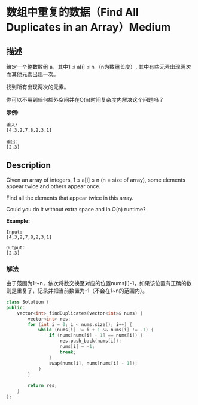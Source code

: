 # 数组中重复的数据（Find All Duplicates in an Array）Medium
## 描述
给定一个整数数组 a，其中1 ≤ a[i] ≤ n （n为数组长度）, 其中有些元素出现两次而其他元素出现一次。

找到所有出现两次的元素。

你可以不用到任何额外空间并在O(n)时间复杂度内解决这个问题吗？

**示例:**
```
输入:
[4,3,2,7,8,2,3,1]

输出:
[2,3]
```

## Description
Given an array of integers, 1 ≤ a[i] ≤ n (n = size of array), some elements appear twice and others appear once.

Find all the elements that appear twice in this array.

Could you do it without extra space and in O(n) runtime?

**Example:**
```
Input:
[4,3,2,7,8,2,3,1]

Output:
[2,3]
```


### 解法
由于范围为1～n，依次将数交换至对应的位置nums[i]-1，如果该位置有正确的数则是重复了，记录并把当前数置为-1（不会在1~n的范围内）。
```c++
class Solution {
public:
    vector<int> findDuplicates(vector<int>& nums) {
        vector<int> res;
        for (int i = 0; i < nums.size(); i++) {
            while (nums[i] != i + 1 && nums[i] != -1) {
                if (nums[nums[i] - 1] == nums[i]) {
                    res.push_back(nums[i]);
                    nums[i] = -1;
                    break;
                }
                swap(nums[i], nums[nums[i] - 1]);
            }
        }
        
        return res;
    }
};
```
